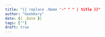 ```yaml
---
title: "{{ replace .Name "-" " " | title }}"
author: "GeekKery"
date: {{ .Date }}
tags: [""]
draft: true
---
```

